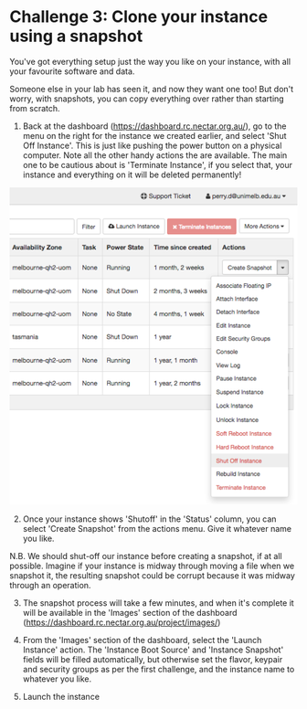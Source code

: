 # Challenge 3: Clone your instance using a snapshot

You've got everything setup just the way you like on your instance, with all your favourite software and data. 

Someone else in your lab has seen it, and now they want one too! But don't worry, with snapshots, you can copy everything over rather than starting from scratch.

1. Back at the dashboard (https://dashboard.rc.nectar.org.au/), go to the menu on the right for the instance we created earlier, and select 'Shut Off Instance'. This is just like pushing the power button on a physical computer. Note all the other handy actions the are available. The main one to be cautious about is 'Terminate Instance', if you select that, your instance and everything on it will be deleted permanently! 

![](challenge2_shutdown.png)

2. Once your instance shows 'Shutoff' in the 'Status' column, you can select 'Create Snapshot' from the actions menu. Give it whatever name you like. 

N.B. We should shut-off our instance before creating a snapshot, if at all possible. Imagine if your instance is midway through moving a file when we snapshot it, the resulting snapshot could be corrupt because it was midway through an operation.

3. The snapshot process will take a few minutes, and when it's complete it will be available in the 'Images' section of the dashboard (https://dashboard.rc.nectar.org.au/project/images/)

4. From the 'Images' section of the dashboard, select the 'Launch Instance' action. The 'Instance Boot Source' and 'Instance Snapshot' fields will be filled automatically, but otherwise set the flavor, keypair and security groups as per the first challenge, and the instance name to whatever you like.

5. Launch the instance 


